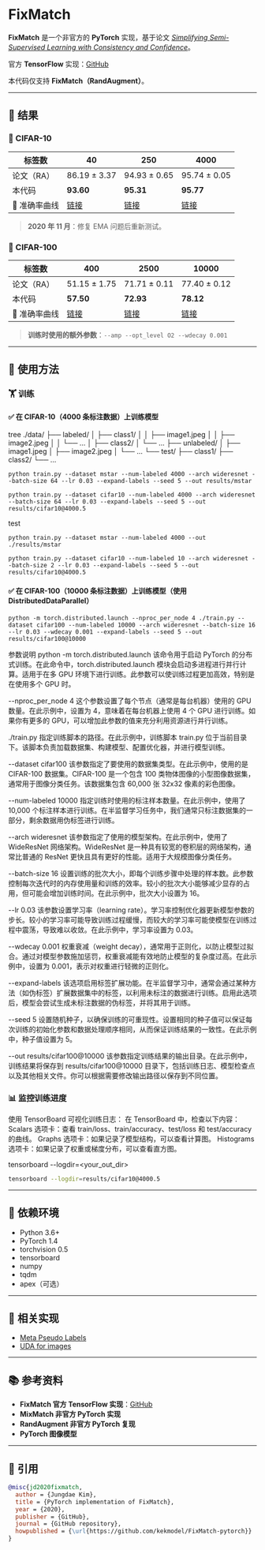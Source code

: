# FixMatch

**FixMatch** 是一个非官方的 **PyTorch** 实现，基于论文 [*Simplifying Semi-Supervised Learning with Consistency and Confidence*](https://arxiv.org/abs/2001.07685)。

官方 **TensorFlow** 实现：[GitHub](https://github.com/google-research/fixmatch)

本代码仅支持 **FixMatch（RandAugment）**。

---

## 🚀 结果

### 📌 CIFAR-10

| 标签数 | 40 | 250 | 4000 |
|--------|----|-----|------|
| 论文（RA） | 86.19 ± 3.37 | 94.93 ± 0.65 | 95.74 ± 0.05 |
| 本代码 | **93.60** | **95.31** | **95.77** |
| 🔗 准确率曲线 | [链接](#) | [链接](#) | [链接](#) |

> **2020 年 11 月**：修复 EMA 问题后重新测试。

### 📌 CIFAR-100

| 标签数 | 400 | 2500 | 10000 |
|--------|----|------|-------|
| 论文（RA） | 51.15 ± 1.75 | 71.71 ± 0.11 | 77.40 ± 0.12 |
| 本代码 | **57.50** | **72.93** | **78.12** |
| 🔗 准确率曲线 | [链接](#) | [链接](#) | [链接](#) |

> **训练时使用的额外参数**：`--amp --opt_level O2 --wdecay 0.001`

---

## 📖 使用方法

### 🏋️ 训练

#### ✅ 在 CIFAR-10（4000 条标注数据）上训练模型
tree
./data/
  ├── labeled/
  │   ├── class1/
  │   │   ├── image1.jpeg
  │   │   ├── image2.jpeg
  │   │   └── ...
  │   ├── class2/
  │   └── ...
  ├── unlabeled/
  │   ├── image1.jpeg
  │   ├── image2.jpeg
  │   └── ...
  └── test/
      ├── class1/
      ├── class2/
      └── ...
```
python train.py --dataset mstar --num-labeled 4000 --arch wideresnet --batch-size 64 --lr 0.03 --expand-labels --seed 5 --out results/mstar
```
```
python train.py --dataset cifar10 --num-labeled 4000 --arch wideresnet --batch-size 64 --lr 0.03 --expand-labels --seed 5 --out results/cifar10@4000.5
```

test
```commandline
python train.py --dataset mstar --num-labeled 4000 --out ./results/mstar
```
```
python train.py --dataset cifar10 --num-labeled 10 --arch wideresnet --batch-size 2 --lr 0.03 --expand-labels --seed 5 --out results/cifar10@4000.5
```

#### ✅ 在 CIFAR-100（10000 条标注数据）上训练模型（使用 DistributedDataParallel）

```
python -m torch.distributed.launch --nproc_per_node 4 ./train.py --dataset cifar100 --num-labeled 10000 --arch wideresnet --batch-size 16 --lr 0.03 --wdecay 0.001 --expand-labels --seed 5 --out results/cifar100@10000
```
参数说明
python -m torch.distributed.launch
该命令用于启动 PyTorch 的分布式训练。在此命令中，torch.distributed.launch 模块会启动多进程进行并行计算。适用于在多 GPU 环境下进行训练。此参数可以使训练过程更加高效，特别是在使用多个 GPU 时。

--nproc_per_node 4
这个参数设置了每个节点（通常是每台机器）使用的 GPU 数量。在此示例中，设置为 4，意味着在每台机器上使用 4 个 GPU 进行训练。如果你有更多的 GPU，可以增加此参数的值来充分利用资源进行并行训练。

./train.py
指定训练脚本的路径。在此示例中，训练脚本 train.py 位于当前目录下。该脚本负责加载数据集、构建模型、配置优化器，并进行模型训练。

--dataset cifar100
该参数指定了要使用的数据集类型。在此示例中，使用的是 CIFAR-100 数据集。CIFAR-100 是一个包含 100 类物体图像的小型图像数据集，通常用于图像分类任务。该数据集包含 60,000 张 32x32 像素的彩色图像。

--num-labeled 10000
指定训练时使用的标注样本数量。在此示例中，使用了 10,000 个标注样本进行训练。在半监督学习任务中，我们通常只标注数据集的一部分，剩余数据用伪标签进行训练。

--arch wideresnet
该参数指定了使用的模型架构。在此示例中，使用了 WideResNet 网络架构。WideResNet 是一种具有较宽的卷积层的网络架构，通常比普通的 ResNet 更快且具有更好的性能。适用于大规模图像分类任务。

--batch-size 16
设置训练的批次大小，即每个训练步骤中处理的样本数。此参数控制每次迭代时的内存使用量和训练的效率。较小的批次大小能够减少显存的占用，但可能会增加训练时间。在此示例中，批次大小设置为 16。

--lr 0.03
该参数设置学习率（learning rate）。学习率控制优化器更新模型参数的步长。较小的学习率可能导致训练过程缓慢，而较大的学习率可能使模型在训练过程中震荡，导致难以收敛。在此示例中，学习率设置为 0.03。

--wdecay 0.001
权重衰减（weight decay），通常用于正则化，以防止模型过拟合。通过对模型参数施加惩罚，权重衰减能有效地防止模型的复杂度过高。在此示例中，设置为 0.001，表示对权重进行轻微的正则化。

--expand-labels
该选项启用标签扩展功能。在半监督学习中，通常会通过某种方法（如伪标签）扩展数据集中的标签，以利用未标注的数据进行训练。启用此选项后，模型会尝试生成未标注数据的伪标签，并将其用于训练。

--seed 5
设置随机种子，以确保训练的可重现性。设置相同的种子值可以保证每次训练的初始化参数和数据处理顺序相同，从而保证训练结果的一致性。在此示例中，种子值设置为 5。

--out results/cifar100@10000
该参数指定训练结果的输出目录。在此示例中，训练结果将保存到 results/cifar100@10000 目录下，包括训练日志、模型检查点以及其他相关文件。你可以根据需要修改输出路径以保存到不同位置。



### 📊 监控训练进度

使用 TensorBoard 可视化训练日志：
在 TensorBoard 中，检查以下内容：
Scalars 选项卡：查看 train/loss、train/accuracy、test/loss 和 test/accuracy 的曲线。
Graphs 选项卡：如果记录了模型结构，可以查看计算图。
Histograms 选项卡：如果记录了权重或梯度分布，可以查看直方图。

tensorboard --logdir=<your_out_dir>

```bash
tensorboard --logdir=results/cifar10@4000.5
```

---

## 📌 依赖环境
- Python 3.6+
- PyTorch 1.4
- torchvision 0.5
- tensorboard
- numpy
- tqdm
- apex（可选）

---

## 🔗 相关实现
- [Meta Pseudo Labels](https://github.com/kekmodel/Meta-Pseudo-Labels)
- [UDA for images](https://github.com/kekmodel/UDA-pytorch)

---

## 📚 参考资料
- **FixMatch 官方 TensorFlow 实现**：[GitHub](https://github.com/google-research/fixmatch)
- **MixMatch 非官方 PyTorch 实现**
- **RandAugment 非官方 PyTorch 复现**
- **PyTorch 图像模型**

---

## 📜 引用
```bibtex
@misc{jd2020fixmatch,
  author = {Jungdae Kim},
  title = {PyTorch implementation of FixMatch},
  year = {2020},
  publisher = {GitHub},
  journal = {GitHub repository},
  howpublished = {\url{https://github.com/kekmodel/FixMatch-pytorch}}
}
